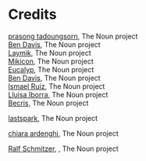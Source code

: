 # Credits

[prasong tadoungsorn](https://thenounproject.com/layersky), The Noun project  
[Ben Davis](https://thenounproject.com/smashicons), The Noun project  
[Laymik](https://thenounproject.com/laymik), The Noun project  
[Mikicon](https://thenounproject.com/mikicon), The Noun project  
[Eucalyp](https://thenounproject.com/ratch0013), The Noun project  
[Ben Davis](https://thenounproject.com/smashicons), The Noun project  
[Ismael Ruiz](https://thenounproject.com/prisma0081), The Noun project  
[Lluisa Iborra](https://thenounproject.com/marialuisa.iborra), The Noun project  
[Becris](https://thenounproject.com/Becris), The Noun project

[lastspark](https://thenounproject.com/lastspark), The Noun project

[chiara ardenghi](https://thenounproject.com/chiachicchi91), The Noun project

[Ralf Schmitzer](https://thenounproject.com/ralfschmitzer), , The Noun project

